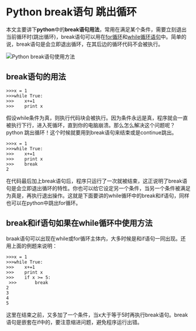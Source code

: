 # Python break语句 跳出循环

本文主要讲下**python**中的**break语句用法**，常用在满足某个条件，需要立刻退出当前循环时(跳出循环)，break语句可以用在[for循环](http://www.iplaypy.com/jinjie/for.html)和[while循环语句](http://www.iplaypy.com/jinjie/while.html)中。简单的说，break语句是会立即退出循环，在其后边的循环代码不会被执行。

![Python break语句使用方法](http://www.iplaypy.com/uploads/allimg/160127/2-16012G54344326.jpg)

## break语句的用法
```
>>>x = 1
>>>while True:
>>>    x+=1
>>>    print x
```
假设while条件为真，则执行代码块会被执行。因为条件永远是真，程序就会一直被执行下行，进入死循环，直到你的电脑崩溃。那么怎么解决这个问题呢？python 跳出循环！这个时候就要用到break语句来结束或是continue跳出。
```
>>>x = 1
>>>while True:
>>>    x+=1
>>>    print x
>>>    break
2
```
在代码最后加上break语句后，程序只运行了一次就被结束，这正说明了break语句是会立即退出循环的特性。你也可以给它设定另一个条件，当另一个条件被满足为真是，再执行退出操作。这就是下面要讲的while循环中的break和if语句，同样也可以在python中跳出for循环。

## break和if语句如果在while循环中使用方法

braak语句可以出现在while或for循环主体内，大多时候是和if语句一同出现。还用上面的例题来说明：
```
>>>x = 1
>>>while True:
>>>    x+=1
>>>    print x
>>>    if x >= 5:
 >>>       break
2
3
4
5
```
这里在结束之前，又多加了一个条件，当x大于等于5时再执行break语句。break语句是嵌套在if中的，要注意缩进问题，避免程序运行出错。
